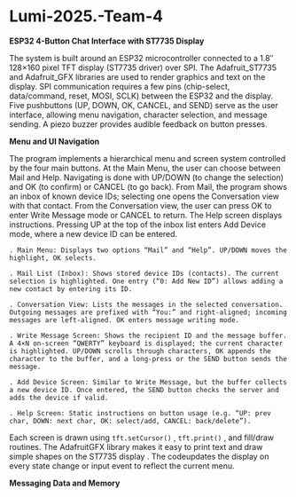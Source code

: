 # Lumi-2025.-Team-4
**ESP32 4-Button Chat Interface with ST7735 Display**

The system is built around an ESP32 microcontroller connected to a 1.8″ 128×160 pixel TFT display (ST7735 driver) over SPI. The Adafruit_ST7735 and Adafruit_GFX libraries are used to render graphics and text on the display. SPI communication requires a few pins (chip-select, data/command, reset, MOSI, SCLK) between the ESP32 and the display. Five pushbuttons (UP, DOWN, OK, CANCEL, and SEND) serve as the user interface, allowing menu navigation, character selection, and message sending. A piezo buzzer provides audible feedback on button presses.

**Menu and UI Navigation**

The program implements a hierarchical menu and screen system controlled by the four main buttons.
At the Main Menu, the user can choose between Mail and Help. Navigating is done with UP/DOWN (to
change the selection) and OK (to confirm) or CANCEL (to go back). From Mail, the program shows an
inbox of known device IDs; selecting one opens the Conversation view with that contact. From the
Conversation view, the user can press OK to enter Write Message mode or CANCEL to return. The Help
screen displays instructions. Pressing UP at the top of the inbox list enters Add Device mode, where a new device ID can be entered.

    . Main Menu: Displays two options “Mail” and “Help”. UP/DOWN moves the highlight, OK selects.
  
    . Mail List (Inbox): Shows stored device IDs (contacts). The current selection is highlighted. One entry (“0: Add New ID”) allows adding a new contact by entering its ID.

    . Conversation View: Lists the messages in the selected conversation. Outgoing messages are prefixed with “You:” and right-aligned; incoming messages are left-aligned. OK enters message writing mode.

    . Write Message Screen: Shows the recipient ID and the message buffer. A 4×N on-screen “QWERTY” keyboard is displayed; the current character is highlighted. UP/DOWN scrolls through characters, OK appends the character to the buffer, and a long-press or the SEND button sends the message.

    . Add Device Screen: Similar to Write Message, but the buffer collects a new device ID. Once entered, the SEND button checks the server and adds the device if valid.

    . Help Screen: Static instructions on button usage (e.g. “UP: prev char, DOWN: next char, OK: select/add, CANCEL: back/delete”).

Each screen is drawn using ` tft.setCursor() ` , ` tft.print() ` , and fill/draw routines. The AdafruitGFX library makes it easy to print text and draw simple shapes on the ST7735 display . The codeupdates the display on every state change or input event to reflect the current menu.


**Messaging Data and Memory**

